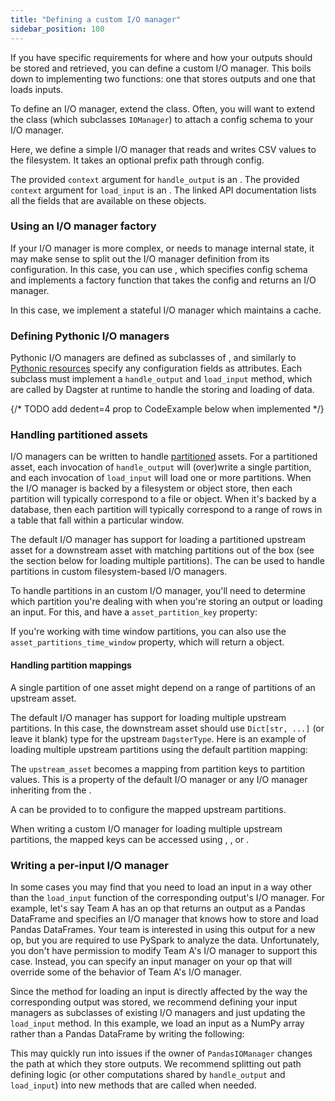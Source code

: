 ```yaml
---
title: "Defining a custom I/O manager"
sidebar_position: 100
---
```


If you have specific requirements for where and how your outputs should be stored and retrieved, you can define a custom I/O manager. This boils down to implementing two functions: one that stores outputs and one that loads inputs.

To define an I/O manager, extend the <PyObject section="io-managers" module="dagster" object="IOManager" /> class. Often, you will want to extend the <PyObject section="io-managers" module="dagster" object="ConfigurableIOManager"/> class (which subclasses `IOManager`) to attach a config schema to your I/O manager.

Here, we define a simple I/O manager that reads and writes CSV values to the filesystem. It takes an optional prefix path through config.

<CodeExample path="docs_snippets/docs_snippets/concepts/io_management/custom_io_manager.py" startAfter="start_io_manager_marker" endBefore="end_io_manager_marker" />

The provided `context` argument for `handle_output` is an <PyObject section="io-managers" module="dagster" object="OutputContext" />. The provided `context` argument for `load_input` is an <PyObject section="io-managers" module="dagster" object="InputContext" />. The linked API documentation lists all the fields that are available on these objects.

### Using an I/O manager factory

If your I/O manager is more complex, or needs to manage internal state, it may make sense to split out the I/O manager definition from its configuration. In this case, you can use <PyObject section="io-managers" module="dagster" object="ConfigurableIOManagerFactory"/>, which specifies config schema and implements a factory function that takes the config and returns an I/O manager.

In this case, we implement a stateful I/O manager which maintains a cache.

<CodeExample path="docs_snippets/docs_snippets/concepts/io_management/custom_io_manager.py" startAfter="start_io_manager_factory_marker" endBefore="end_io_manager_factory_marker" />

### Defining Pythonic I/O managers

Pythonic I/O managers are defined as subclasses of <PyObject section="io-managers" module="dagster" object="ConfigurableIOManager"/>, and similarly to [Pythonic resources](/guides/build/external-resources/) specify any configuration fields as attributes. Each subclass must implement a `handle_output` and `load_input` method, which are called by Dagster at runtime to handle the storing and loading of data.

{/* TODO add dedent=4 prop to CodeExample below when implemented */}
<CodeExample path="docs_snippets/docs_snippets/concepts/resources/pythonic_resources.py" startAfter="start_new_io_manager" endBefore="end_new_io_manager" />

### Handling partitioned assets

I/O managers can be written to handle [partitioned](/guides/build/partitions-and-backfills/partitioning-assets) assets. For a partitioned asset, each invocation of `handle_output` will (over)write a single partition, and each invocation of `load_input` will load one or more partitions. When the I/O manager is backed by a filesystem or object store, then each partition will typically correspond to a file or object. When it's backed by a database, then each partition will typically correspond to a range of rows in a table that fall within a particular window.

The default I/O manager has support for loading a partitioned upstream asset for a downstream asset with matching partitions out of the box (see the section below for loading multiple partitions). The <PyObject section="io-managers" module="dagster" object="UPathIOManager" /> can be used to handle partitions in custom filesystem-based I/O managers.

To handle partitions in an custom I/O manager, you'll need to determine which partition you're dealing with when you're storing an output or loading an input. For this, <PyObject section="io-managers" module="dagster" object="OutputContext" /> and <PyObject section="io-managers" module="dagster" object="InputContext" /> have a `asset_partition_key` property:

<CodeExample path="docs_snippets/docs_snippets/concepts/io_management/custom_io_manager.py" startAfter="start_partitioned_marker" endBefore="end_partitioned_marker" />

If you're working with time window partitions, you can also use the `asset_partitions_time_window` property, which will return a <PyObject section="partitions" module="dagster" object="TimeWindow" /> object.

#### Handling partition mappings

A single partition of one asset might depend on a range of partitions of an upstream asset.

The default I/O manager has support for loading multiple upstream partitions. In this case, the downstream asset should use `Dict[str, ...]` (or leave it blank) type for the upstream `DagsterType`. Here is an example of loading multiple upstream partitions using the default partition mapping:


<CodeExample path="docs_snippets/docs_snippets/concepts/io_management/loading_multiple_upstream_partitions.py" />

The `upstream_asset` becomes a mapping from partition keys to partition values. This is a property of the default I/O manager or any I/O manager inheriting from the <PyObject section="io-managers" module="dagster" object="UPathIOManager" />.

A <PyObject section="partitions" module="dagster" object="PartitionMapping" /> can be provided to <PyObject section="assets" module="dagster" object="AssetIn" /> to configure the mapped upstream partitions.

When writing a custom I/O manager for loading multiple upstream partitions, the mapped keys can be accessed using <PyObject section="io-managers" module="dagster" object="InputContext" method="asset_partition_keys" />, <PyObject section="io-managers" module="dagster" object="InputContext" method="asset_partition_key_range" />, or <PyObject section="io-managers" module="dagster" object="InputContext" method="asset_partitions_time_window" />.

### Writing a per-input I/O manager

In some cases you may find that you need to load an input in a way other than the `load_input` function of the corresponding output's I/O manager. For example, let's say Team A has an op that returns an output as a Pandas DataFrame and specifies an I/O manager that knows how to store and load Pandas DataFrames. Your team is interested in using this output for a new op, but you are required to use PySpark to analyze the data. Unfortunately, you don't have permission to modify Team A's I/O manager to support this case. Instead, you can specify an input manager on your op that will override some of the behavior of Team A's I/O manager.

Since the method for loading an input is directly affected by the way the corresponding output was stored, we recommend defining your input managers as subclasses of existing I/O managers and just updating the `load_input` method. In this example, we load an input as a NumPy array rather than a Pandas DataFrame by writing the following:

<CodeExample path="docs_snippets/docs_snippets/concepts/io_management/input_managers.py" startAfter="start_plain_input_manager" endBefore="end_plain_input_manager" />

This may quickly run into issues if the owner of `PandasIOManager` changes the path at which they store outputs. We recommend splitting out path defining logic (or other computations shared by `handle_output` and `load_input`) into new methods that are called when needed.

<CodeExample path="docs_snippets/docs_snippets/concepts/io_management/input_managers.py" startAfter="start_better_input_manager" endBefore="end_better_input_manager" />

